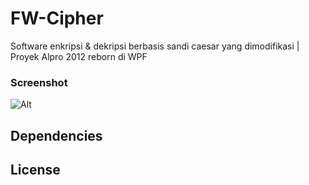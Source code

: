# FW-Cipher
Software enkripsi &amp; dekripsi berbasis sandi caesar yang dimodifikasi | Proyek Alpro 2012 reborn di WPF

### Screenshot
![Alt](https://raw.githubusercontent.com/hyuwah/FW-Cipher/MaterialProject/res/ss_run.PNG)

## Dependencies

## License
